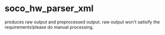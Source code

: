 # soco_hw_parser_xml
produces raw output and preprocessed output.
raw output won't satisify the requirements!please do manual processing.
